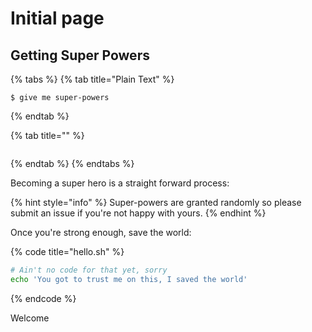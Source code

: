 # Initial page

## Getting Super Powers

{% tabs %}
{% tab title="Plain Text" %}
```
$ give me super-powers
```
{% endtab %}

{% tab title="" %}
```

```
{% endtab %}
{% endtabs %}

Becoming a super hero is a straight forward process:



{% hint style="info" %}
 Super-powers are granted randomly so please submit an issue if you're not happy with yours.
{% endhint %}

Once you're strong enough, save the world:

{% code title="hello.sh" %}
```bash
# Ain't no code for that yet, sorry
echo 'You got to trust me on this, I saved the world'
```
{% endcode %}

Welcome

